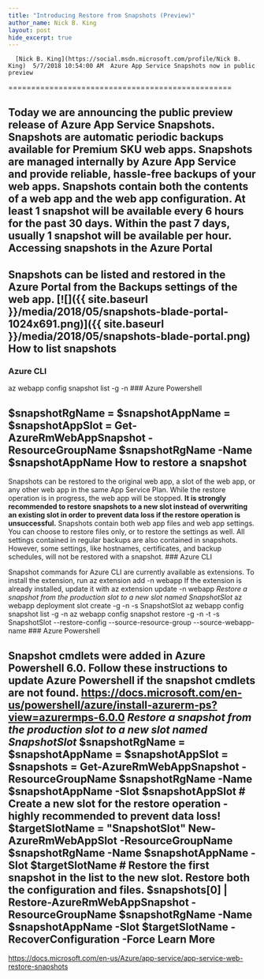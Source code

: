 ```yaml
---
title: "Introducing Restore from Snapshots (Preview)"
author_name: Nick B. King
layout: post
hide_excerpt: true
---
```

      [Nick B. King](https://social.msdn.microsoft.com/profile/Nick B. King)  5/7/2018 10:54:00 AM  Azure App Service Snapshots now in public preview
=================================================

 Today we are announcing the public preview release of Azure App Service Snapshots. Snapshots are automatic periodic backups available for Premium SKU web apps. Snapshots are managed internally by Azure App Service and provide reliable, hassle-free backups of your web apps. Snapshots contain both the contents of a web app and the web app configuration. At least 1 snapshot will be available every 6 hours for the past 30 days. Within the past 7 days, usually 1 snapshot will be available per hour. Accessing snapshots in the Azure Portal
---------------------------------------

 Snapshots can be listed and restored in the Azure Portal from the Backups settings of the web app. [![]({{ site.baseurl }}/media/2018/05/snapshots-blade-portal-1024x691.png)]({{ site.baseurl }}/media/2018/05/snapshots-blade-portal.png) How to list snapshots
---------------------

 ### Azure CLI

 az webapp config snapshot list -g <resource group> -n <app name> ### Azure Powershell

 $snapshotRgName = <resource group> $snapshotAppName = <app name> $snapshotAppSlot = <slot name> Get-AzureRmWebAppSnapshot -ResourceGroupName $snapshotRgName -Name $snapshotAppName How to restore a snapshot
-------------------------

 Snapshots can be restored to the original web app, a slot of the web app, or any other web app in the same App Service Plan. While the restore operation is in progress, the web app will be stopped. **It is strongly recommended to restore snapshots to a new slot instead of overwriting an existing slot in order to prevent data loss if the restore operation is unsuccessful.** Snapshots contain both web app files and web app settings. You can choose to restore files only, or to restore the settings as well. All settings contained in regular backups are also contained in snapshots. However, some settings, like hostnames, certificates, and backup schedules, will not be restored with a snapshot. ### Azure CLI

 Snapshot commands for Azure CLI are currently available as extensions. To install the extension, run az extension add -n webapp If the extension is already installed, update it with az extension update -n webapp *Restore a snapshot from the production slot to a new slot named SnapshotSlot* az webapp deployment slot create -g <resource group> -n <name> -s SnapshotSlot az webapp config snapshot list -g <resource group> -n <app name> az webapp config snapshot restore -g <resource group> -n <name> -t <snapshot timestamp> -s SnapshotSlot --restore-config --source-resource-group <resource group> --source-webapp-name <name> ### Azure Powershell

 Snapshot cmdlets were added in Azure Powershell 6.0. Follow these instructions to update Azure Powershell if the snapshot cmdlets are not found. <https://docs.microsoft.com/en-us/powershell/azure/install-azurerm-ps?view=azurermps-6.0.0> *Restore a snapshot from the production slot to a new slot named SnapshotSlot* $snapshotRgName = <resource group> $snapshotAppName = <app name> $snapshotAppSlot = <slot name> $snapshots = Get-AzureRmWebAppSnapshot -ResourceGroupName $snapshotRgName -Name $snapshotAppName -Slot $snapshotAppSlot # Create a new slot for the restore operation - highly recommended to prevent data loss! $targetSlotName = "SnapshotSlot" New-AzureRmWebAppSlot -ResourceGroupName $snapshotRgName -Name $snapshotAppName -Slot $targetSlotName # Restore the first snapshot in the list to the new slot. Restore both the configuration and files. $snapshots[0] | Restore-AzureRmWebAppSnapshot -ResourceGroupName $snapshotRgName -Name $snapshotAppName -Slot $targetSlotName -RecoverConfiguration -Force Learn More
----------

 <https://docs.microsoft.com/en-us/Azure/app-service/app-service-web-restore-snapshots>     